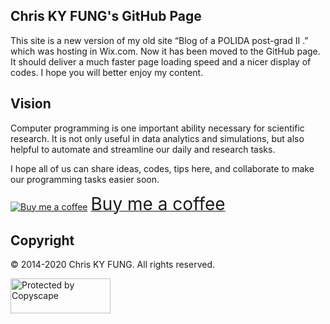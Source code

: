 ## Chris KY FUNG's GitHub Page

This site is a new version of my old site “Blog of a POLIDA post-grad II .” which was hosting in Wix.com. Now it has been moved to the GitHub page. It should deliver a much faster page loading speed and a nicer display of codes. I hope you will better enjoy my content.

## Vision

Computer programming is one important ability necessary for scientific research. It is not only useful in data analytics and simulations, but also helpful to automate and streamline our daily and research tasks.

I hope all of us can share ideas, codes, tips here, and collaborate to make our programming tasks easier soon.

<a class="bmc-button" target="_blank" href="https://www.buymeacoffee.com/chrisfungky"><img src="https://cdn.buymeacoffee.com/buttons/bmc-new-btn-logo.svg" alt="Buy me a coffee"><span style="margin-left:5px;font-size:28px !important;">Buy me a coffee</span></a>

## Copyright
© 2014-2020 Chris KY FUNG. All rights reserved.

<a href="http://www.copyscape.com/"><img src="https://banners.copyscape.com/img/copyscape-banner-white-160x56.png" width="160" height="56" border="0" alt="Protected by Copyscape" title="Protected by Copyscape - Do not copy content from this page." /></a>
